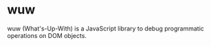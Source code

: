 # wuw

wuw (What's-Up-With) is a JavaScript library to debug programmatic operations on DOM objects.
